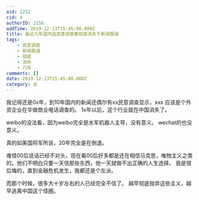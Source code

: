 ```yaml
---
aid: 2252
cid: 4
authorID: 2156
addTime: 2019-12-13T15:45:00.000Z
title: 最近几年国内连民意调查都彻底消失于新闻报道
tags:
    - 民意调查
    - 新闻报道
    - 彻底
    - 消失
    - 几年
comments: []
date: 2019-12-13T15:45:00.000Z
category: 水
---
```


我记得还是0x年，到10年国内的新闻还偶尔有xx民意调查显示，xxx 应该是个外资企业在华做商业电话调查的。 1x年以后，这个行业就在中国消失了。

weibo的没法看，因为weibo完全是水军机器人主导，没有意义。 wechat的也没意义。

真的如美国将军所说，20年完全是在倒退。

难怪00后说话已经不对头，现在看00后好多都是还在相信马克思，唯物主义之类的。他们不明白只要一天信那些东西，他一天就做不出正确的人生选择。 我是很后悔的，直到金融危机发生，我都还是个左派。

而那个时候，很多大十岁左右的人已经完全不信了。 越早彻底抛弃这些主义，越早逃离中国这个怪圈。
